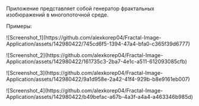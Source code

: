 <p>Приложение представляет собой генератор фрактальных изобюражений в многопоточной среде.</p>
<p>Примеры:</p>
<p>![Screenshot_1](https://github.com/alexkorep04/Fractal-Image-Application/assets/142980422/745cd6f5-1394-47a4-bfa0-c365f39d6777)</p>
<p>![Screenshot_2](https://github.com/alexkorep04/Fractal-Image-Application/assets/142980422/161735c3-2ba7-4e1c-a511-612093085cfb)</p>
<p>![Screenshot_3](https://github.com/alexkorep04/Fractal-Image-Application/assets/142980422/9a1d958e-2a42-41f4-929b-b8e9161eb007)</p>
<p>![Screenshot_4](https://github.com/alexkorep04/Fractal-Image-Application/assets/142980422/b49befac-a67b-4a3f-a4a4-a463346b985d)</p>

